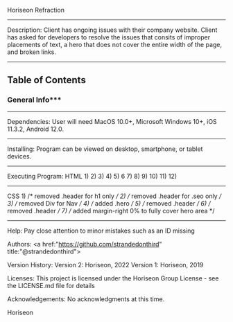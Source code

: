 Horiseon Refraction
***
Description: Client has ongoing issues with their company website. Client has asked for developers to resolve the issues that consits of improper placements of text, a hero that does not cover the entire width of the page, and broken links. 
***
## Table of Contents
<a name="general-info"></a>
### General Info***
***
Dependencies: User will need MacOS 10.0+, Microsoft Windows 10+, iOS 11.3.2, Android 12.0.
***
Installing: Program can be viewed on desktop, smartphone, or tablet devices.
***
Executing Program:
HTML
    1) <!-- Added Title to Website -->
    2) <!-- Changed Div to Header -->
    3) <!-- Changed Div to Nagivation -->
    4) <!-- Changed Div to Nagivation -->
    5) <!-- Changed Div to Article and add photo description -->
    6  <!-- Changed Div to Article and add photo description -->
    7) <!-- Changed Div to Article and add photo description -->
    8) <!-- Changed Div to Article -->
    9) <!-- Changed Div to Section and add photo description -->
    10) <!-- Changed Div to Footer -->
    11) <!-- Updated year from 2019 to 2022 -->
    12) <!-- Add id="social-media-marketing" to resolve click it issue -->
***
CSS
    1) /* removed .header for h1 only */
    2) /* removed .header for .seo only */
    3) /* removed Div for Nav */
    4) /* added .hero  */
    5) /* removed .header */
    6) /* removed .header */
    7) /* added margin-right 0% to fully cover hero area */
***
Help: Pay close attention to minor mistakes such as an ID missing

Authors: 
<a href:"https://github.com/strandedonthird" title:"@strandedonthird">

Version History:
Version 2: Horiseon, 2022
Version 1: Horiseon, 2019

Licenses: 
This project is licensed under the Horiseon Group License - see the LICENSE.md file for details

Acknowledgements:
No acknowledgments at this time. 

Horiseon
